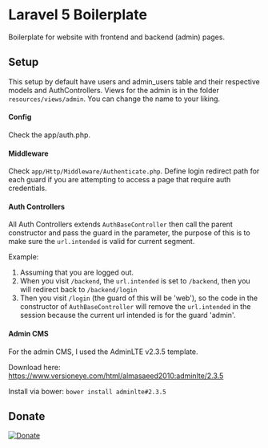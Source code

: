 # Laravel 5 Boilerplate

Boilerplate for website with frontend and backend (admin) pages.

## Setup

This setup by default have users and admin_users table and their respective models and AuthControllers. Views for the admin is in the folder ```resources/views/admin```. You can change the name to your liking.

#### Config

Check the app/auth.php.

#### Middleware

Check ```app/Http/Middleware/Authenticate.php```. Define login redirect path for each guard if you are attempting to access a page that require auth credentials.

#### Auth Controllers

All Auth Controllers extends ```AuthBaseController``` then call the parent constructor and pass the guard in the parameter, the purpose of this is to make sure the ```url.intended``` is valid for current segment.

Example:

1. Assuming that you are logged out.
2. When you visit ```/backend```, the ```url.intended``` is set to ```/backend```, then you will redirect back to ```/backend/login```
3. Then you visit ```/login``` (the guard of this will be 'web'), so the code in the constructor of ```AuthBaseController``` will remove the ```url.intended``` in the session because the current url intended is for the guard 'admin'.

#### Admin CMS

For the admin CMS, I used the AdminLTE v2.3.5 template.

Download here: https://www.versioneye.com/html/almasaeed2010:adminlte/2.3.5

Install via bower: ```bower install adminlte#2.3.5```

## Donate

[![Donate](https://img.shields.io/badge/Donate-PayPal-green.svg)](https://www.paypal.com/cgi-bin/webscr?cmd=_s-xclick&hosted_button_id=Q4XLBV46V3958)
